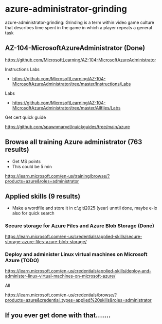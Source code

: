 # azure-administrator-grinding
azure-administrator-grinding: Grinding is a term within video game culture that describes time spent in the game in which a player repeats a general task

## AZ-104-MicrosoftAzureAdministrator (Done)

https://github.com/MicrosoftLearning/AZ-104-MicrosoftAzureAdministrator


Instructions Labs

* https://github.com/MicrosoftLearning/AZ-104-MicrosoftAzureAdministrator/tree/master/Instructions/Labs

Labs

* https://github.com/MicrosoftLearning/AZ-104-MicrosoftAzureAdministrator/tree/master/Allfiles/Labs


Get cert quick guide

https://github.com/spawnmarvel/quickguides/tree/main/azure


## Browse all training Azure administrator (763 results)

* Get MS points
* This could be 5 min

https://learn.microsoft.com/en-us/training/browse/?products=azure&roles=administrator


## Applied skills (9 results)

* Make a wordfile and store it in c:\giti2025 (year) unntil done, maybe e-lo also for quick search

### Secure storage for Azure Files and Azure Blob Storage (Done)

https://learn.microsoft.com/en-us/credentials/applied-skills/secure-storage-azure-files-azure-blob-storage/

### Deploy and administer Linux virtual machines on Microsoft Azure (TODO)

https://learn.microsoft.com/en-us/credentials/applied-skills/deploy-and-administer-linux-virtual-machines-on-microsoft-azure/



All

https://learn.microsoft.com/en-us/credentials/browse/?products=azure&credential_types=applied%20skills&roles=administrator


## If you ever get done with that.......




